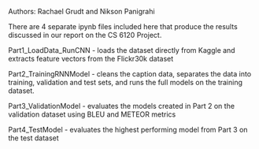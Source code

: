 Authors: Rachael Grudt and Nikson Panigrahi

There are 4 separate ipynb files included here that produce the results discussed in our report on the CS 6120 Project. 

Part1_LoadData_RunCNN -  loads the dataset directly from Kaggle and extracts feature vectors from the Flickr30k dataset

Part2_TrainingRNNModel -  cleans the caption data, separates the data into training, validation and test sets, and runs the full models on the training dataset. 

Part3_ValidationModel - evaluates the models created in Part 2 on the validation dataset using BLEU and METEOR metrics

Part4_TestModel - evaluates the highest performing model from Part 3 on the test dataset
